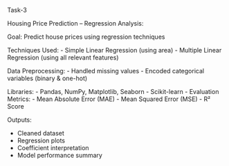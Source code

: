 Task-3

Housing Price Prediction – Regression Analysis:

   Goal: Predict house prices using regression techniques

Techniques Used:
    -  Simple Linear Regression (using area)
    -  Multiple Linear Regression (using all relevant features)
    
 Data Preprocessing:
    - Handled missing values
    - Encoded categorical variables (binary & one-hot)

Libraries:
    - Pandas, NumPy, Matplotlib, Seaborn
    - Scikit-learn
    - Evaluation Metrics:
    - Mean Absolute Error (MAE)
    - Mean Squared Error (MSE)
    - R² Score
    
 Outputs:
  - Cleaned dataset
  - Regression plots
  - Coefficient interpretation
  - Model performance summary
